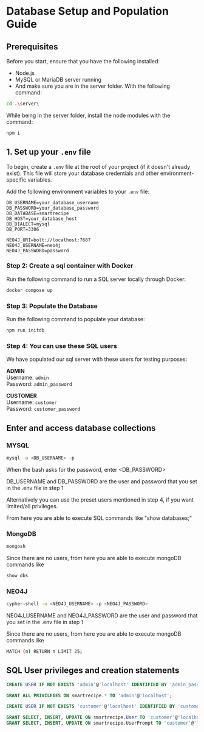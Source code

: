 # Database Setup and Population Guide

## Prerequisites

Before you start, ensure that you have the following installed:
- Node.js
- MySQL or MariaDB server running
- And make sure you are in the server folder. With the following command:
```bash
cd .\server\
```
While being in the server folder, install the node modules with the command:
```bash
npm i
```

## 1. Set up your `.env` file

To begin, create a `.env` file at the root of your project (if it doesn't already exist). This file will store your database credentials and other environment-specific variables.

Add the following environment variables to your `.env` file:

```env
DB_USERNAME=your_database_username
DB_PASSWORD=your_database_password
DB_DATABASE=smartrecipe
DB_HOST=your_database_host
DB_DIALECT=mysql
DB_PORT=3306

NEO4J_URI=bolt://localhost:7687
NEO4J_USERNAME=neo4j
NEO4J_PASSWORD=password
```

### Step 2: Create a sql container with Docker
Run the following command to run a SQL server locally through Docker:

```bash
docker compose up
```

### Step 3: Populate the Database
Run the following command to populate your database:

```bash
npm run initdb
```

### Step 4: You can use these SQL users
We have populated our sql server with these users for testing purposes:

**ADMIN**  
Username: `admin`  
Password: `admin_password`

**CUSTOMER**  
Username: `customer`  
Password: `customer_password`

## Enter and access database collections

### MYSQL
```bash
mysql -u <DB_USERNAME> -p
```
When the bash asks for the password, enter <DB_PASSWORD>

DB_USERNAME and DB_PASSWORD are the user and password that you set in the .env file in step 1

Alternatively you can use the preset users mentioned in step 4, if you want limited/all privileges.

From here you are able to execute SQL commands like "show databases;"

### MongoDB
```bash
mongosh
```
Since there are no users, from here you are able to execute mongoDB commands like 

```bash
show dbs
```

### NEO4J

```bash
cypher-shell -u <NEO4J_USERNAME> -p <NEO4J_PASSWORD>
```

NEO4J_USERNAME and NEO4J_PASSWORD are the user and password that you set in the .env file in step 1

Since there are no users, from here you are able to execute mongoDB commands like 

```bash
MATCH (n) RETURN n LIMIT 25;
```

## SQL User privileges and creation statements
``` sql
CREATE USER IF NOT EXISTS 'admin'@'localhost' IDENTIFIED BY 'admin_password';
```
``` sql
GRANT ALL PRIVILEGES ON smartrecipe.* TO 'admin'@'localhost';
```
``` sql
CREATE USER IF NOT EXISTS 'customer'@'localhost' IDENTIFIED BY 'customer_password';
```
``` sql
GRANT SELECT, INSERT, UPDATE ON smartrecipe.User TO 'customer'@'localhost';
GRANT SELECT, INSERT, UPDATE ON smartrecipe.UserPrompt TO 'customer'@'localhost';
```

